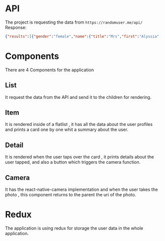 # API
The project is requesting the data from ```https://randomuser.me/api/```
Response:
``` JSON
{"results":[{"gender":"female","name":{"title":"Mrs","first":"Alyssia","last":"Garnier"},"location":{"street":{"number":1367,"name":"Avenue de la République"},"city":"Le Mans","state":"Loiret","country":"France","postcode":55382,"coordinates":{"latitude":"3.4584","longitude":"82.1482"},"timezone":{"offset":"-5:00","description":"Eastern Time (US & Canada), Bogota, Lima"}},"email":"alyssia.garnier@example.com","login":{"uuid":"05632069-8e08-4cc0-aedf-e241abbfb79c","username":"whitetiger266","password":"sucker","salt":"5cIWWbQ5","md5":"4627e68650bdc1268840882b76c716ec","sha1":"496f8703a1e748f231dd869b6ce00093cf6f916c","sha256":"29f319182f1c2f7265988889afac273f8eea39a7d6d05f1e65b2ce4eb26607af"},"dob":{"date":"1960-01-19T23:16:48.006Z","age":60},"registered":{"date":"2003-10-17T14:52:39.310Z","age":17},"phone":"04-79-74-67-24","cell":"06-71-41-32-89","id":{"name":"INSEE","value":"2NNaN28185968 20"},"picture":{"large":"https://randomuser.me/api/portraits/women/65.jpg","medium":"https://randomuser.me/api/portraits/med/women/65.jpg","thumbnail":"https://randomuser.me/api/portraits/thumb/women/65.jpg"},"nat":"FR"}],"info":{"seed":"bf3c13f15938eb83","results":1,"page":1,"version":"1.3"}}
```

# Components

There are 4 Components  for the application 

## List
It request the data from the API and send it to the children for rendering.

## Item
It is rendered inside of a flatlist , it has all the data about the user profiles and prints a card one by one whit a summary about the user.

## Detail
It is rendered when the user taps over the card , it prints details about the user tapped, and also a button which triggers the camera function.

## Camera
It has the react-native-camera implementation and when the user takes the photo , this component returns to the parent the uri of the photo.

# Redux
The application is using redux for storage the user data in the whole application.

